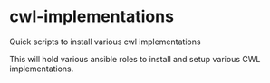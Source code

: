 # cwl-implementations
Quick scripts to install various cwl implementations

This will hold various ansible roles to install and setup various CWL implementations. 
